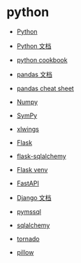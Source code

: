 # python


<div id = "首"></div>
<script src = "../js/首.js"></script>


* [Python](https://www.python.org/)
* [Python 文档](https://docs.python.org/zh-cn/3/)


* [python cookbook](https://python3-cookbook.readthedocs.io/zh_CN/latest/)


* [pandas 文档](https://pandas.pydata.org/docs/)
* [pandas cheat sheet](https://pandas.pydata.org/Pandas_Cheat_Sheet.pdf)
* [Numpy](https://numpy.org/doc/stable/)
* [SymPy](https://docs.sympy.org/latest/tutorial/intro.html)
* [xlwings](https://docs.xlwings.org/en/stable/quickstart.html)


* [Flask](https://flask.palletsprojects.com/)
* [flask-sqlalchemy](https://flask-sqlalchemy.palletsprojects.com/)
* [Flask venv](https://flask.palletsprojects.com/en/3.0.x/installation/#virtual-environments)


* [FastAPI](https://fastapi.tiangolo.com/zh/)
* [Django 文档](https://docs.djangoproject.com/zh-hans/)


* [pymssql](https://pymssql.readthedocs.io/en/stable/index.html)
* [sqlalchemy](https://docs.sqlalchemy.org/)
* [tornado](https://github.com/tornadoweb/tornado)
* [pillow](https://pillow.readthedocs.io/en/stable/)
